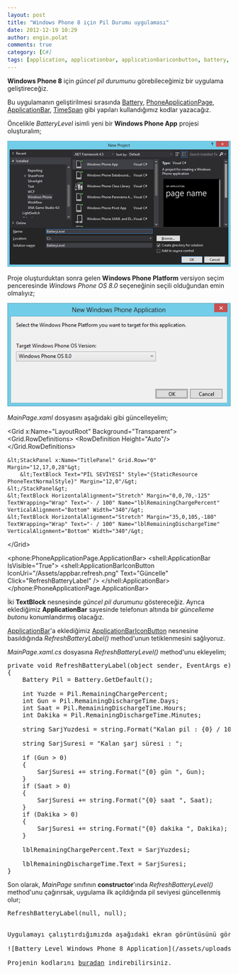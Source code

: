 ```yaml
---
layout: post
title: "Windows Phone 8 için Pil Durumu uygulaması"
date: 2012-12-19 10:29
author: engin.polat
comments: true
category: [C#]
tags: [application, applicationbar, applicationbariconbutton, battery, batterylifepercent, batteryliferemaining, click, constructor, iconuri, margin, null, phoneapplicationpage, remainingchargepercent, remainingdischargetime, stackpanel, string.format, textblock, TimeSpan, windows phone, wp8]
---
```

**Windows Phone 8** için *güncel pil durumunu* görebileceğimiz bir uygulama geliştireceğiz.

Bu uygulamanın geliştirilmesi sırasında <a href="http://msdn.microsoft.com/library/windowsphone/develop/jj207231" title="Battery Class" target="_blank" rel="noopener">Battery</a>, <a href="http://msdn.microsoft.com/library/microsoft.phone.controls.phoneapplicationpage" title="PhoneApplicationPage Class" target="_blank" rel="noopener">PhoneApplicationPage</a>, <a href="http://msdn.microsoft.com/library/microsoft.phone.controls.phoneapplicationpage.applicationbar" title="PhoneApplicationPage Class ApplicationBar Property" target="_blank" rel="noopener">ApplicationBar</a>, <a href="http://msdn.microsoft.com/library/system.timespan" title="TimeSpan Structure" target="_blank" rel="noopener">TimeSpan</a> gibi yapıları kullandığımız kodlar yazacağız.

Öncelikle *BatteryLevel* isimli yeni bir **Windows Phone App** projesi oluşturalım;

![Battery Level Windows Phone Application Project](/assets/uploads/2012/12/BatteryLevel1.png)

Proje oluşturduktan sonra gelen **Windows Phone Platform** versiyon seçim penceresinde *Windows Phone OS 8.0* seçeneğinin seçili olduğundan emin olmalıyız;

![Windows Phone 8.0 SDK](/assets/uploads/2012/12/BatteryLevel2.png)

*MainPage.xaml* dosyasını aşağıdaki gibi güncelleyelim;



&lt;Grid x:Name="LayoutRoot" Background="Transparent"&gt;
    &lt;Grid.RowDefinitions&gt;
        &lt;RowDefinition Height="Auto"/&gt;
    &lt;/Grid.RowDefinitions&gt;

    &lt;StackPanel x:Name="TitlePanel" Grid.Row="0" Margin="12,17,0,28"&gt;
        &lt;TextBlock Text="PİL SEVİYESİ" Style="{StaticResource PhoneTextNormalStyle}" Margin="12,0"/&gt;
    &lt;/StackPanel&gt;
    &lt;TextBlock HorizontalAlignment="Stretch" Margin="0,0,70,-125" TextWrapping="Wrap" Text="- / 100" Name="lblRemainingChargePercent" VerticalAlignment="Bottom" Width="340"/&gt;
    &lt;TextBlock HorizontalAlignment="Stretch" Margin="35,0,105,-180" TextWrapping="Wrap" Text="- / 100" Name="lblRemainingDischargeTime" VerticalAlignment="Bottom" Width="340"/&gt;
&lt;/Grid&gt;

&lt;phone:PhoneApplicationPage.ApplicationBar&gt;
    &lt;shell:ApplicationBar IsVisible="True"&gt;
        &lt;shell:ApplicationBarIconButton IconUri="/Assets/appbar.refresh.png" Text="Güncelle" Click="RefreshBatteryLabel" /&gt;
    &lt;/shell:ApplicationBar&gt;
&lt;/phone:PhoneApplicationPage.ApplicationBar&gt;</pre>

İki **TextBlock** nesnesinde *güncel pil durumunu* göstereceğiz. Ayrıca eklediğimiz **ApplicationBar** sayesinde telefonun altında bir *güncelleme butonu* konumlandırmış olacağız.

<a href="http://msdn.microsoft.com/library/microsoft.phone.controls.phoneapplicationpage.applicationbar" title="PhoneApplicationPage Class ApplicationBar Property" target="_blank" rel="noopener">ApplicationBar</a>'a eklediğimiz <a href="http://msdn.microsoft.com/library/windowsphone/develop/microsoft.phone.shell.applicationbariconbutton" title="ApplicationBarIconButton Class" target="_blank" rel="noopener">ApplicationBarIconButton</a> nesnesine basıldığında *RefreshBatteryLabel()* method'unun tetiklenmesini sağlıyoruz.

*MainPage.xaml.cs* dosyasına *RefreshBatteryLevel()* method'unu ekleyelim;

<pre class="brush:csharp">private void RefreshBatteryLabel(object sender, EventArgs e)
{
    Battery Pil = Battery.GetDefault();

    int Yuzde = Pil.RemainingChargePercent;
    int Gun = Pil.RemainingDischargeTime.Days;
    int Saat = Pil.RemainingDischargeTime.Hours;
    int Dakika = Pil.RemainingDischargeTime.Minutes;

    string SarjYuzdesi = string.Format("Kalan pil : {0} / 100", Yuzde);

    string SarjSuresi = "Kalan şarj süresi : ";

    if (Gun > 0)
    {
        SarjSuresi += string.Format("{0} gün ", Gun);
    }
    if (Saat > 0)
    {
        SarjSuresi += string.Format("{0} saat ", Saat);
    }
    if (Dakika > 0)
    {
        SarjSuresi += string.Format("{0} dakika ", Dakika);
    }

    lblRemainingChargePercent.Text = SarjYuzdesi;

    lblRemainingDischargeTime.Text = SarjSuresi;
}</pre>

Son olarak, *MainPage* sınıfının **constructor**'ında *RefreshBatteryLevel()* method'unu çağırırsak, uygulama ilk açıldığında pil seviyesi güncellenmiş olur;

<pre class="brush:csharp">RefreshBatteryLabel(null, null);


Uygulamayı çalıştırdığımızda aşağıdaki ekran görüntüsünü görüyor olmamız lazım;

![Battery Level Windows Phone 8 Application](/assets/uploads/2012/12/BatteryLevel3.png)

Projenin kodlarını <a href="/assets/uploads/2012/12/BatteryLevel.rar" title="Battery Level Windows Phone 8 Application Kaynak Kodlar" target="_blank" rel="noopener">buradan</a> indirebilirsiniz.

